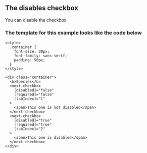 ## The disables checkbox

You can disable the checkbox

### The template for this example looks like the code below

```
<style>
  .container {
    font-size: 30px;
    font-family: sans-serif;
    padding: 50px;
  }
</style>

<div class="container">
  <b>Species</b>
  <next-checkbox
    [disabled]="false"
    [required]="false"
    [tabIndex]="1"
  >
    <span>This one is not disabled</span>
  </next-checkbox>
  <next-checkbox
    [disabled]="true"
    [required]="true"
    [tabIndex]="2"
  >
    <span>This one is disabled</span>
  </next-checkbox>
</div>
```

